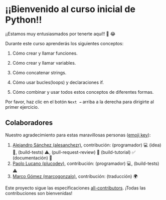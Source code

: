 # ¡¡Bienvenido al curso inicial de Python!!

¡¡Estamos muy entusiasmados por tenerte aquí!! 🎉 😂

Durante este curso aprenderás los siguientes conceptos:

1. Cómo crear y llamar funciones.

2. Cómo crear y llamar variables.

3. Cómo concatenar strings.

4. Cómo usar bucles(loops) y declaraciones if.

5. Cómo combinar y usar todos estos conceptos de diferentes formas.

Por favor, haz clic en el botón `Next →` arriba a la derecha para dirigirte al primer ejercicio.

## Colaboradores

Nuestro agradecimiento para estas maravillosas personas ([emoji key](https://github.com/kentcdodds/all-contributors#emoji-key)):

1. [Alejandro Sánchez (alesanchezr)](https://github.com/alesanchezr), contribución: (programador) :computer: (idea) 🤔, (build-tests) :warning:, (pull-request-review) :eyes: (build-tutorial) :white_check_mark: (documentación) :book:
2. [Paolo Lucano (plucodev)](https://github.com/plucodev), contribución: (programador) :computer:, (build-tests) :warning:
3. [Marco Gómez (marcogonzalo)](https://github.com/marcogonzalo), contribución: (traducción) :earth_africa:

Este proyecto sigue las especificaciones
[all-contributors](https://github.com/kentcdodds/all-contributors). 
¡Todas las contribuciones son bienvenidas!
